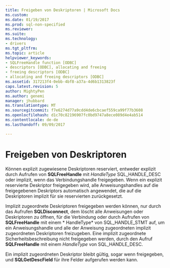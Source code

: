```yaml
---
title: Freigeben von Deskriptoren | Microsoft Docs
ms.custom: 
ms.date: 01/19/2017
ms.prod: sql-non-specified
ms.reviewer: 
ms.suite: 
ms.technology:
- drivers
ms.tgt_pltfrm: 
ms.topic: article
helpviewer_keywords:
- SQLFreeHandle function [ODBC]
- descriptors [ODBC], allocating and freeing
- freeing descriptors [ODBC]
- allocating and freeing descriptors [ODBC]
ms.assetid: 317213f4-0ebb-4bf8-a37a-4d6b1313823f
caps.latest.revision: 5
author: MightyPen
ms.author: genemi
manager: jhubbard
ms.translationtype: MT
ms.sourcegitcommit: f7e6274d77a9cdd4de6cbcaef559ca99f77b3608
ms.openlocfilehash: d1c70c82196907fc0bd9747a8ece089d4e4ab514
ms.contentlocale: de-de
ms.lasthandoff: 09/09/2017

---
```

# <a name="freeing-descriptors"></a>Freigeben von Deskriptoren
Können explizit zugewiesene Deskriptoren reserviert, entweder explizit durch Aufrufen von **SQLFreeHandle** mit *HandleType* SQL_HANDLE_DESC oder implizit, wenn das Verbindungshandle freigegeben. Wenn ein explizit reservierte Deskriptor freigegeben wird, alle Anweisungshandles auf die freigegebenen Deskriptors automatisch angewendet, die auf die Deskriptoren implizit für sie reservierten zurückgesetzt.  
  
 Implizit zugeordnete Deskriptoren freigegeben werden können, nur durch das Aufrufen **SQLDisconnect**, dem löscht alle Anweisungen oder Deskriptoren zu öffnen, für die Verbindung oder durch Aufrufen von **SQLFreeHandle** mit einem * HandleType* von SQL_HANDLE_STMT auf, um ein Anweisungshandle und alle der Anweisung zugeordneten implizit zugeordneten Deskriptoren freizugeben. Eine implizit zugeordnete Sicherheitsbeschreibung nicht freigegeben werden, durch den Aufruf **SQLFreeHandle** mit einem *HandleType* von SQL_HANDLE_DESC.  
  
 Ein implizit zugeordneten Deskriptor bleibt gültig, sogar wenn freigegeben, und **SQLGetDescField** für ihre Felder aufgerufen werden kann.
